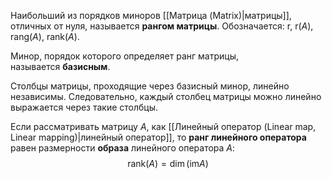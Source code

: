 Наибольший из порядков миноров [[Матрица (Matrix)|матрицы]], отличных от нуля, называется **рангом матрицы**. Обозначается: $\text{r}$, $\text{r}(A)$, $\text{rang}(A)$, $\text{rank}(A)$.

Минор, порядок которого определяет ранг матрицы, называется **базисным**.

Столбцы матрицы, проходящие через базисный минор, линейно независимы. Следовательно, каждый столбец матрицы можно линейно выражается через такие столбцы.

Если рассматривать матрицу $A$, как [[Линейный оператор (Linear map, Linear mapping)|линейный оператор]], то **ранг линейного оператора** равен размерности **образа** линейного оператора $A$:$$\text{rank}(A)=\dim(\text{im}A)$$